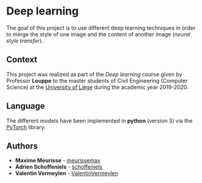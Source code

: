 # Deep learning

The goal of this project is to use different deep learning techniques in order to merge the style of one image and the content of another image (*neural style transfer*).

## Context

This project was realized as part of the *Deep learning* course given by Professor **Louppe** to the master students of Civil Engineering (Computer Science) at the [University of Liège](https://www.uliege.be/) during the academic year 2019-2020.

## Language

The different models have been implemented in **python** (version 3) via the [PyTorch](https://pytorch.org) library.

## Authors

* **Maxime Meurisse** - [meurissemax](https://github.com/meurissemax)
* **Adrien Schoffeniels** - [schoffeniels](https://github.com/schoffeniels)
* **Valentin Vermeylen** - [ValentinVermeylen](https://github.com/ValentinVermeylen)
